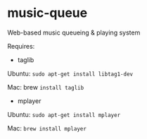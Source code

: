 music-queue
===========

Web-based music queueing &amp; playing system

Requires:

- taglib

Ubuntu: `sudo apt-get install libtag1-dev`

Mac: brew `install taglib`


- mplayer

Ubuntu: `sudo apt-get install mplayer`

Mac: `brew install mplayer`
